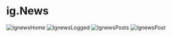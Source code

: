 # ig.News

![IgnewsHome](https://i.ibb.co/pQyts65/ignews-Home.png)
![IgnewsLogged](https://i.ibb.co/1XhSYjr/ignews-Logged.png)
![IgnewsPosts](https://i.ibb.co/6Rc0JGz/ignews-Posts.png)
![IgnewsPost](https://i.ibb.co/ZGMzHfX/ignews-Post.png)
